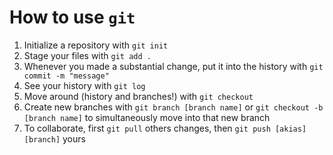 # How to use `git`
1. Initialize a repository with `git init`
2. Stage your files with `git add .`
3. Whenever you made a substantial change, put it into the history with `git commit -m "message"`
4. See your history with `git log`
5. Move around (history and branches!) with `git checkout`
6. Create new branches with `git branch [branch name]` or `git checkout -b [branch name]` to simultaneously move into that new branch
7. To collaborate, first `git pull` others changes, then `git push [akias] [branch]` yours